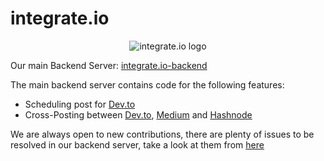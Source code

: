 # integrate.io

<p align="center">
  <img src="https://user-images.githubusercontent.com/72073401/136081559-35426b5c-6579-40ed-ac99-f064cfc47abd.png" alt="integrate.io logo"/>
</p>

Our main Backend Server: [integrate.io-backend](https://github.com/integrate-io/integrate-io)

The main backend server contains code for the following features:
* Scheduling post for [Dev.to](https://dev.to/)
* Cross-Posting between [Dev.to](https://dev.to/), [Medium](https://medium.com/) and [Hashnode](https://hashnode.com/)


We are always open to new contributions, there are plenty of issues to be resolved in our backend server, take a look at them from [here](https://github.com/integrate-io/integrate-io/issues)
